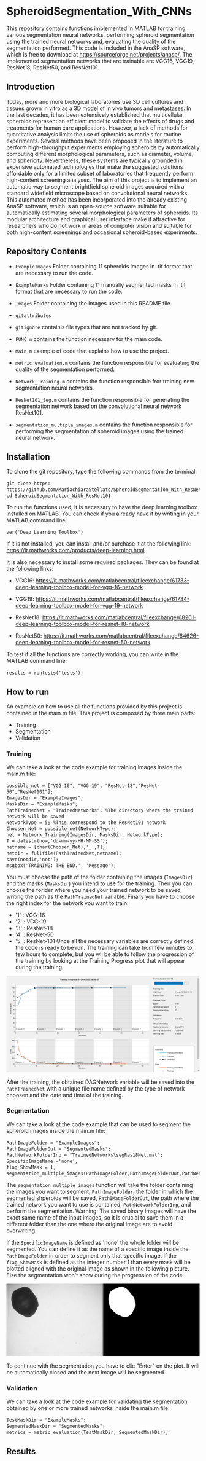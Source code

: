 # SpheroidSegmentation_With_CNNs

This repository contains functions implemented in MATLAB for training various segmentation neural networks, performing spheroid segmentation using the trained neural networks and, evaluating the quality of the segmentation performed. 
This code is included in the AnaSP software, which is free to download at https://sourceforge.net/projects/anasp/.
The implemented segmentation networks that are trainable are VGG16, VGG19, ResNet18, ResNet50, and ResNet101. 

## Introduction

Today, more and more biological laboratories use 3D cell cultures and tissues grown in vitro as a 3D model of in vivo tumors and metastases. In the last decades, it has been extensively established that multicellular spheroids represent an efficient model to validate the effects of drugs and treatments for human care applications. However, a lack of methods for quantitative analysis limits the use of spheroids as models for routine experiments. Several methods have been proposed in the literature to perform high-throughput experiments employing spheroids by automatically computing different morphological parameters, such as diameter, volume, and sphericity. Nevertheless, these systems are typically grounded in expensive automated technologies that make the suggested solutions affordable only for a limited subset of laboratories that frequently perform high-content screening analyses. 
The aim of this project is to implement an automatic way to segment brightfield spheroid images acquired with a standard widefield microscope based on convolutional neural networks.
This automated method has been incorporated into the already existing AnaSP software, which is an open-source software suitable for automatically estimating several morphological parameters of spheroids. Its modular architecture and graphical user interface make it attractive for researchers who do not work in areas of computer vision and suitable for both high-content screenings and occasional spheroid-based experiments. 
  
## Repository Contents

- `ExampleImages` Folder containing 11 spheroids images in .tif format that are necessary to run the code.

- `ExampleMasks` Folder containing 11 manually segmented masks in .tif format that are necessary to run the code.

- `Images` Folder containing the images used in this README file.

- `gitattributes`

- `gitignore` containis file types that are not tracked by git.

- `FUNC.m` contains the function necessary for the main code.

- `Main.m` example of code that explains how to use the project.

- `metric_evaluation.m` contains the function responsible for evaluating the quality of the segmentation performed.

- `Network_Training.m` contains the function responsible fror training new segmentation neural networks.

- `ResNet101_Seg.m` contains the function responsible for generating the segmentation network based on the convolutional neural network ResNet101.

- `segmentation_multiple_images.m` contains the function responsible for performing the segmentation of spheroid images using the trained neural network.



## Installation

To clone the git repository, type the following commands from the terminal:

```         
git clone https: https://github.com/MariachiaraStellato/SpheroidSegmentation_With_ResNet101
cd SpheroidSegmentation_With_ResNet101
```

To run the functions used, it is necessary to have the deep learning toolbox installed on MATLAB. You can check if you already have it by writing in your MATLAB command line:

```         
ver('Deep Learning Toolbox')
```
If it is not installed, you can install and/or purchase it at the following link: 
https://it.mathworks.com/products/deep-learning.html.

It is also necessary to install some required packages. They can be found at the following links:

- VGG16: https://it.mathworks.com/matlabcentral/fileexchange/61733-deep-learning-toolbox-model-for-vgg-16-network

- VGG19: https://it.mathworks.com/matlabcentral/fileexchange/61734-deep-learning-toolbox-model-for-vgg-19-network
- ResNet18: https://it.mathworks.com/matlabcentral/fileexchange/68261-deep-learning-toolbox-model-for-resnet-18-network

- ResNet50: https://it.mathworks.com/matlabcentral/fileexchange/64626-deep-learning-toolbox-model-for-resnet-50-network

To test if all the functions are correctly working, you can write in the MATLAB command line: 

```         
results = runtests('tests');
```

## How to run
An example on how to use all the functions provided by this project is contained in the main.m file. 
This project is composed by three main parts: 
- Training
- Segmentation
- Validation

### Training
We can take a look at the code example for training images inside the main.m file: 

```
possible_net = ["VGG-16", "VGG-19", "ResNet-18","ResNet-50","ResNet101"];
ImagesDir = "ExampleImages";
MasksDir = "ExampleMasks";
PathTrainedNet = "TrainedNetworks"; %The directory where the trained network will be saved 
NetworkType = 5; %This correspond to the ResNet101 network
Choosen_Net = possible_net(NetworkType);
net = Network_Training(ImagesDir, MasksDir, NetworkType);
T = datestr(now,'dd-mm-yy-HH-MM-SS');       
netname = [char(Choosen_Net),'_',T]; 
netdir = fullfile(PathTrainedNet,netname);
save(netdir,'net');
msgbox('TRAINING: THE END.', 'Message');

```
You must choose the path of the folder containing the images (`ImagesDir`) and the masks (`MasksDir`) you intend to use for the training. Then you can choose the forlder where you need your trained network to be saved, writing the path as the `PathTrainedNet` variable. 
Finally you have to choose the right index for the network you want to train: 
- '1' : VGG-16
- '2' : VGG-19
- '3' : ResNet-18
- '4' : ResNet-50
- '5' : ResNet-101
Once all the necessary variables are correctly defined, the code is ready to be run. The training can take from few minutes to few hours to complete, but you wll be able to follow the progression of the training by looking at the Training Progress plot that will appear during the training. 

![alt text](Images/TrainingPlot.png)

After the training, the obtained DAGNetwork variable will be saved into the `PathTrainedNet` with a unique file name defined by the type of network choosen and the date and time of the training. 

### Segmentation
We can take a look at the code example that can be used to segment the spheroid images inside the main.m file: 

```
PathImageFolder = "ExampleImages";
PathImageFolderOut = "SegmentedMasks";
PathNetworkFolderInp = "TrainedNetworks\segRes18Net.mat";
SpecificImageName ='none';
flag_ShowMask = 1;
segmentation_multiple_images(PathImageFolder,PathImageFolderOut,PathNetworkFolderInp,SpecificImageName,flag_ShowMask);

```
The `segmentation_multiple_images` function will take the folder containing the images you want to segment, `PathImageFolder`, the folder in which the segmented shperoids will be saved, `PathIMageFolderOut`, the path where the trained network you want to use is contained, `PathNetworkFolderInp`, and perform the segmentation. 
Warning: The saved binary images will have the exact same name of the input images, so it is crucial to save them in a different folder than the one where the original image are to avoid overwriting. 

If the `SpecificImageName` is defined as 'none' the whole folder will be segmented. You can define it as the name of a specific image inside the `PathImageFolder` in order to segment only that specific image. 
If the `flag_ShowMask` is defined as the integer number 1 than every mask will be plotted aligned with the original image as shown in the following picture. Else the segmentation won't show during the progression of the code. 

![alt text](Images/seg_plot.png)

To continue with the segmentation you have to clic "Enter" on the plot. It will be automatically closed and the next image will be segmented. 

### Validation
We can take a look at the code example for validating the segmentation obtained by one or more trained networks inside the main.m file: 

```
TestMaskDir = "ExampleMasks";
SegmentedMaskDir = "SegmentedMasks";
metrics = metric_evaluation(TestMaskDir, SegmentedMaskDir);

```
## Results 



